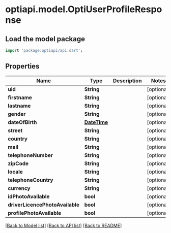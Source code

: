 # optiapi.model.OptiUserProfileResponse

## Load the model package
```dart
import 'package:optiapi/api.dart';
```

## Properties
Name | Type | Description | Notes
------------ | ------------- | ------------- | -------------
**uid** | **String** |  | [optional] 
**firstname** | **String** |  | [optional] 
**lastname** | **String** |  | [optional] 
**gender** | **String** |  | [optional] 
**dateOfBirth** | [**DateTime**](DateTime.md) |  | [optional] 
**street** | **String** |  | [optional] 
**country** | **String** |  | [optional] 
**mail** | **String** |  | [optional] 
**telephoneNumber** | **String** |  | [optional] 
**zipCode** | **String** |  | [optional] 
**locale** | **String** |  | [optional] 
**telephoneCountry** | **String** |  | [optional] 
**currency** | **String** |  | [optional] 
**idPhotoAvailable** | **bool** |  | [optional] 
**driverLicencePhotoAvailable** | **bool** |  | [optional] 
**profilePhotoAvailable** | **bool** |  | [optional] 

[[Back to Model list]](../README.md#documentation-for-models) [[Back to API list]](../README.md#documentation-for-api-endpoints) [[Back to README]](../README.md)


